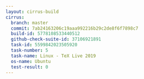 ```yaml
---
layout: cirrus-build
cirrus:
  branch: master
  commit: 7ab24163206c19aaa992216b29c2de8f6f7898c7
  build-id: 5778108533440512
  github-check-suite-id: 37106921891
  task-id: 5599842023505920
  task-number: 5
  task-name: Linux - TeX Live 2019
  os-name: Ubuntu
  test-result: 0
---
```

